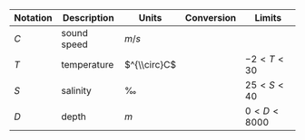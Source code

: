 Notation | Description | Units | Conversion | Limits
--- | --- | --- | --- | ---
$C$ | sound speed | $m/s$ |
$T$ | temperature | $^{\\circ}C$ | | $-2 < T < 30$
$S$ | salinity    | $‰$ | | $25 < S < 40$
$D$ | depth       | $m$ | | $0 < D < 8000$